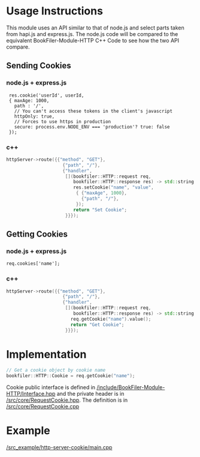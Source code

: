 # Usage Instructions
This module uses an API similar to that of node.js and select parts taken from hapi.js and express.js. The node.js code will be compared to the equivalent BookFiler-Module-HTTP C++ Code to see how the two API compare.
## Sending Cookies

### node.js + express.js
```node
 res.cookie('userId', userId,  
 { maxAge: 1000,
   path : '/',
   // You can't access these tokens in the client's javascript
   httpOnly: true,
   // Forces to use https in production
   secure: process.env.NODE_ENV === 'production'? true: false
 });
```

### c++
```cpp
httpServer->route({{"method", "GET"},
                     {"path", "/"},
                     {"handler",
                      [](bookfiler::HTTP::request req,
                         bookfiler::HTTP::response res) -> std::string {
                         res.setCookie("name", "value",  
                          { {"maxAge", 1000},
                            {"path", "/"},
                          });
                         return "Set Cookie";
                      }}});
```

## Getting Cookies

### node.js + express.js
```node
req.cookies['name'];
```

### c++
```cpp
httpServer->route({{"method", "GET"},
                     {"path", "/"},
                     {"handler",
                      [](bookfiler::HTTP::request req,
                         bookfiler::HTTP::response res) -> std::string {
                        req.getCookie("name").value();
                        return "Get Cookie";
                      }}});
```

# Implementation

```cpp
// Get a cookie object by cookie name
bookfiler::HTTP::Cookie = req.getCookie("name");
```
Cookie public interface is defined in [/include/BookFiler-Module-HTTP/Interface.hpp](/include/BookFiler-Module-HTTP/Interface.hpp) and the private header is in [/src/core/RequestCookie.hpp](/src/core/RequestCookie.hpp). The definition is in [/src/core/RequestCookie.cpp](/src/core/RequestCookie.cpp)

# Example

[/src_example/http-server-cookie/main.cpp](/src_example/http-server-cookie/main.cpp)
